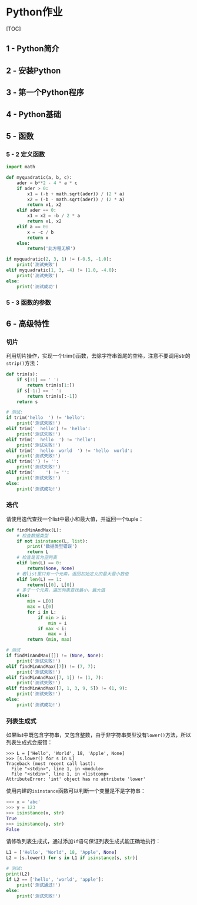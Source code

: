 # Python作业

[TOC]

## 1 - Python简介

## 2 - 安装Python

## 3 - 第一个Python程序

## 4 - Python基础

## 5 - 函数

### 5 - 2 定义函数

```python
import math

def myquadratic(a, b, c):
    ader = b**2 - 4 * a * c
    if ader > 0:
        x1 = (-b + math.sqrt(ader)) / (2 * a)
        x2 = (-b - math.sqrt(ader)) / (2 * a)
        return x1, x2
    elif ader == 0:
        x1 = x2 = -b / 2 * a
        return x1, x2
    elif a == 0:
        x = -c / b
        return x
    else:
        return('此方程无解')

if myquadratic(2, 3, 1) != (-0.5, -1.0):
    print('测试失败')
elif myquadratic(1, 3, -4) != (1.0, -4.0):
    print('测试失败')
else:
    print('测试成功')
```

### 5 - 3 函数的参数

## 6 - 高级特性

### 切片

利用切片操作，实现一个trim()函数，去除字符串首尾的空格，注意不要调用str的`strip()`方法：
```python
def trim(s):
    if s[:1] == ' ':
        return trim(s[1:])
    if s[-1:] == ' ':
        return trim(s[:-1])
    return s

# 测试:
if trim('hello  ') != 'hello':
    print('测试失败!')
elif trim('  hello') != 'hello':
    print('测试失败!')
elif trim('  hello  ') != 'hello':
    print('测试失败!')
elif trim('  hello  world  ') != 'hello  world':
    print('测试失败!')
elif trim('') != '':
    print('测试失败!')
elif trim('    ') != '':
    print('测试失败!')
else:
    print('测试成功!')
```
### 迭代

请使用迭代查找一个list中最小和最大值，并返回一个tuple：

```python
def findMinAndMax(L):
    # 检查数据类型
    if not isinstance(L, list):
        print('数据类型错误')
        return L
    # 检查是否为空列表
    elif len(L) == 0:
        return(None, None)
    # 若list里只有一个元素，返回初始定义的最大最小数值
    elif len(L) == 1:
        return(L[0], L[0])
    # 多于一个元素，遍历列表查找最小，最大值
    else:
        min = L[0]
        max = L[0]
        for i in L:
            if min > i:
                min = i
            if max < i:
                max = i
        return (min, max)

# 测试
if findMinAndMax([]) != (None, None):
    print('测试失败!')
elif findMinAndMax([7]) != (7, 7):
    print('测试失败!')
elif findMinAndMax([7, 1]) != (1, 7):
    print('测试失败!')
elif findMinAndMax([7, 1, 3, 9, 5]) != (1, 9):
    print('测试失败!')
else:
    print('测试成功!')
```

### 列表生成式

如果list中既包含字符串，又包含整数，由于非字符串类型没有`lower()`方法，所以列表生成式会报错：

```
>>> L = ['Hello', 'World', 18, 'Apple', None]
>>> [s.lower() for s in L]
Traceback (most recent call last):
  File "<stdin>", line 1, in <module>
  File "<stdin>", line 1, in <listcomp>
AttributeError: 'int' object has no attribute 'lower'
```

使用内建的`isinstance`函数可以判断一个变量是不是字符串：

```python
>>> x = 'abc'
>>> y = 123
>>> isinstance(x, str)
True
>>> isinstance(y, str)
False
```

请修改列表生成式，通过添加`if`语句保证列表生成式能正确地执行：

```python
L1 = ['Hello', 'World', 18, 'Apple', None]
L2 = [s.lower() for s in L1 if isinstance(s, str)]

# 测试:
print(L2)
if L2 == ['hello', 'world', 'apple']:
    print('测试通过!')
else:
    print('测试失败!')
```

